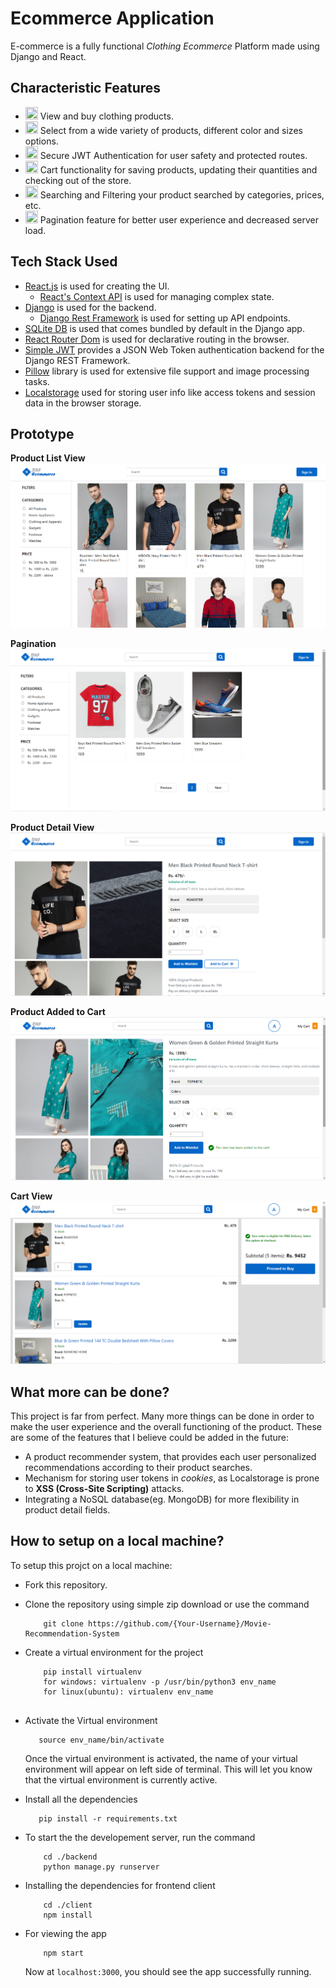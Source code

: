 # Ecommerce Application
 
E-commerce is a fully functional *Clothing Ecommerce* Platform made using Django and React.


## Characteristic Features

* <img src="https://img.icons8.com/ultraviolet/40/000000/shop.png" height = "20" width = "20"/> View and buy clothing products.
* <img src="https://img.icons8.com/ultraviolet/40/000000/color-dropper.png" height = "20" width = "20"/> Select from a wide variety of products, different color and sizes options.
* <img src="https://img.icons8.com/ultraviolet/40/000000/lock-2.png" height = "20" width = "20"/> Secure JWT Authentication for user safety and protected routes.
* <img src="https://img.icons8.com/fluent/48/000000/fast-cart.png" height = "20" width = "20"/> Cart functionality for saving products, updating their quantities and checking out of the store.
* <img src="https://img.icons8.com/ultraviolet/40/000000/filter.png" height = "20" width = "20"/> Searching and Filtering your product searched by categories, prices, etc.
* <img src="https://img.icons8.com/color/48/000000/overview-pages-1.png" height = "20" width = "20"/> Pagination feature for better user experience and decreased server load.


## Tech Stack Used
 
* [React.js](https://github.com/facebook/react "React.js + Hooks") is used for creating the UI.
    * [React's Context API](https://github.com/facebook/react "React's Context API") is used for managing complex state.
* [Django](https://www.djangoproject.com/ "Django") is used for the backend.
    * [Django Rest Framework](https://www.django-rest-framework.org/ "Django Rest Framework") is used for setting up API endpoints.
* [SQLite DB](https://sqlite.org/docs.html "SQLite DB") is used that comes bundled by default in the Django app.
* [React Router Dom](https://reactrouter.com/web "React Router Dom") is used for declarative routing in the browser.
* [Simple JWT](https://django-rest-framework-simplejwt.readthedocs.io/en/latest/ "Simple JWT") provides a JSON Web Token authentication backend for the Django REST Framework.
* [Pillow](https://pillow.readthedocs.io/en/stable/ "Pillow") library is used for extensive file support and image processing tasks.
* [Localstorage](https://developer.chrome.com/docs/devtools/storage/localstorage/ "Localstorage") used for storing user info like access tokens and session data in the browser storage.


## Prototype

**Product List View**
![Product List View](images/listview.png)

**Pagination**
![Pagination demonstration](images/pagination.png)

**Product Detail View**
![Product Detail View](images/detailview.png)

**Product Added to Cart**
![Product added to cart](images/addedtocart.png)

**Cart View**
![Cart View](images/cartview.png)



## What more can be done?
 
This project is far from perfect. Many more things can be done in order to make the user experience and the overall functioning of the product. These are some of the features that I believe could be added in the future:
 
* A product recommender system, that provides each user personalized recommendations according to their product searches.
* Mechanism for storing user tokens in *cookies*, as Localstorage is prone to **XSS (Cross-Site Scripting)** attacks.
* Integrating a NoSQL database(eg. MongoDB) for more flexibility in product detail fields.
 


## How to setup on a local machine?

To setup this projct on a local machine:

* Fork this repository.
* Clone the repository using simple zip download or use the command
    ```
        git clone https://github.com/{Your-Username}/Movie-Recommendation-System
    ```
* Create a virtual environment for the project
    ```
        pip install virtualenv
        for windows: virtualenv -p /usr/bin/python3 env_name
        for linux(ubuntu): virtualenv env_name
        
    ```
* Activate the Virtual environment
    ```
       source env_name/bin/activate
    ```
    Once the virtual environment is activated, the name of your virtual environment will appear on left side of terminal. This will let you know that the virtual environment is currently active. 

* Install all the dependencies
    ```
       pip install -r requirements.txt
    ```

* To start the  the developement server, run the command
    ```
        cd ./backend
        python manage.py runserver
    ```
* Installing the dependencies for frontend client
    ```
        cd ./client
        npm install
    ```    
* For viewing the app
    ```
        npm start
    ```

    Now at `localhost:3000`, you should see the app successfully running.

